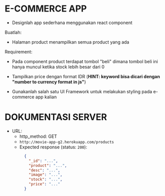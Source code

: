 # E-COMMERCE APP

- Designlah app sederhana menggunakan react component

Buatlah:

- Halaman product menampilkan semua product yang ada

Requirement:

- Pada component product terdapat tombol "beli" dimana tombol beli ini hanya muncul ketika stock lebih besar dari 0

- Tampilkan price dengan format IDR (**HINT: keyword bisa dicari dengan "number to currency format in js"**) 

- Gunakanlah salah satu UI Framework untuk melakukan styling pada e-commerce app kalian


# DOKUMENTASI SERVER
- URL:
    - http_method: GET
    - `http://movie-app-g2.herokuapp.com/products`
  - Expected response (status: `200`):
    ```json
      {
        "_id": "...",
        "product": "...",
        "desc": "...",
        "image": "...",
        "stock": "...",
        "price": "..."
      }
    ```